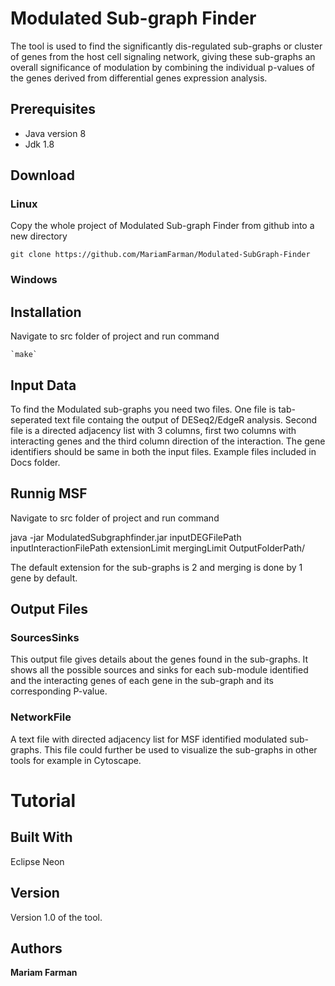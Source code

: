 # Modulated Sub-graph Finder

The tool is used to find the significantly dis-regulated sub-graphs or cluster of genes from the host cell signaling network, giving these sub-graphs an overall significance of modulation by combining the individual p-values of the genes derived from differential genes expression analysis. 

## Prerequisites

* Java version 8
* Jdk 1.8

## Download

### Linux

Copy the whole project of Modulated Sub-graph Finder from github into a new directory

`git clone https://github.com/MariamFarman/Modulated-SubGraph-Finder`

### Windows

## Installation
Navigate to src folder of project and run command

    `make`


## Input Data

To find the Modulated sub-graphs you need two files. One file is tab-seperated text file containg the output of DESeq2/EdgeR analysis. Second file is a directed adjacency list with 3 columns, first two columns with interacting genes and the third column direction of the interaction. The gene identifiers should be same in both the input files. Example files included in Docs folder.

## Runnig MSF
Navigate  to src folder of project and run command

java -jar ModulatedSubgraphfinder.jar inputDEGFilePath inputInteractionFilePath extensionLimit mergingLimit OutputFolderPath/

The default extension for the sub-graphs is 2 and merging is done by 1 gene by default. 

## Output Files

### SourcesSinks

This output file gives details about the genes found in the sub-graphs. It shows all the possible sources and sinks for each sub-module identified  and the interacting genes of each gene in the sub-graph and its corresponding P-value.

### NetworkFile
A text file with directed adjacency list for MSF identified modulated sub-graphs. This file could further be used to visualize the sub-graphs in other tools for example in Cytoscape.

# Tutorial


## Built With

Eclipse Neon

## Version

Version 1.0 of the tool.

## Authors

**Mariam Farman** 




